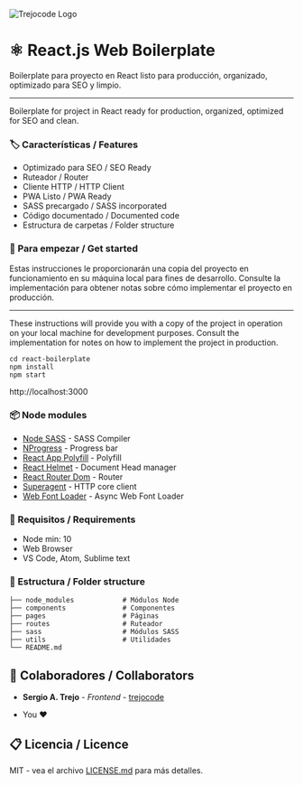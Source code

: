 ![Trejocode Logo](https://www.trejocode.com/trejocode-landscape.png)

# ⚛️ React.js Web Boilerplate
Boilerplate para proyecto en React listo para producción, organizado, optimizado para SEO y limpio. 

------------


Boilerplate for project in React ready for production, organized, optimized for SEO and clean.

### 🏷️ Características / Features
- Optimizado para SEO / SEO Ready
- Ruteador / Router
- Cliente HTTP / HTTP Client
- PWA Listo / PWA Ready
- SASS precargado / SASS incorporated
- Código documentado / Documented code
- Estructura de carpetas / Folder structure

### 🚀 Para empezar / Get started
Estas instrucciones le proporcionarán una copia del proyecto en funcionamiento en su máquina local para fines de desarrollo. Consulte la implementación para obtener notas sobre cómo implementar el proyecto en producción.

------------

These instructions will provide you with a copy of the project in operation on your local machine for development purposes. Consult the implementation for notes on how to implement the project in production.

````
cd react-boilerplate
npm install
npm start
````

http://localhost:3000

### 📦 Node modules
* [Node SASS](https://github.com/sass/node-sass) - SASS Compiler
* [NProgress](https://github.com/rstacruz/nprogress) - Progress bar
* [React App Polyfill](https://www.npmjs.com/package/react-app-polyfill) - Polyfill
* [React Helmet](https://github.com/nfl/react-helmet) - Document Head manager
* [React Router Dom](https://www.npmjs.com/package/react-router-dom) - Router
* [Superagent](https://github.com/visionmedia/superagent) - HTTP core client
* [Web Font Loader](https://github.com/typekit/webfontloader) - Async Web Font Loader

### 📐 Requisitos / Requirements
- Node min: 10
- Web Browser
- VS Code, Atom, Sublime text

### 📁 Estructura / Folder structure
	├── node_modules            # Módulos Node
    ├── components              # Componentes
    ├── pages                   # Páginas
	├── routes                  # Ruteador
    ├── sass                    # Módulos SASS
	├── utils                   # Utilidades
    └── README.md

## 🤝 Colaboradores / Collaborators

* **Sergio A. Trejo** - *Frontend* - [trejocode](https://github.com/trejocode)
- You ❤


## 📋 Licencia / Licence

MIT - vea el archivo [LICENSE.md](LICENSE.md) para más detalles.